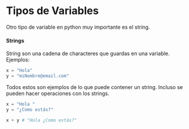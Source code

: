 # Tipos de Variables

Otro tipo de variable en python muy importante es el string. 

#### Strings

String son una cadena de characteres que guardas en una variable. 
Ejemplos:

```python
x = "Hola"
y = "miNombre@email.com"
```

Todos estos son ejemplos de lo que puede contener un string. Incluso se pueden hacer operaciones con los strings.

```python
x = "Hola "
y = "¿Como estás?"

x + y # "Hola ¿Como estás?"
```
